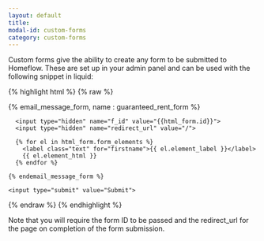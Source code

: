 ```yaml
---
layout: default
title:
modal-id: custom-forms
category: custom-forms
---
```

Custom forms give the ability to create any form to be submitted to Homeflow. These are set up in your admin panel and can be used with the following snippet in liquid:

{% highlight html %}
{% raw %}
  <form action="/form_submissions" method="post">
    {% email_message_form, name : guaranteed_rent_form  %}

      <input type="hidden" name="f_id" value="{{html_form.id}}">
      <input type="hidden" name="redirect_url" value="/">

      {% for el in html_form.form_elements %}
        <label class="text" for="firstname">{{ el.element_label }}</label>
        {{ el.element_html }}
      {% endfor %}

    {% endemail_message_form %}

    <input type="submit" value="Submit">
  </form>
{% endraw %}
{% endhighlight %}

Note that you will require the form ID to be passed and the redirect_url for the page on completion of the form submission.
